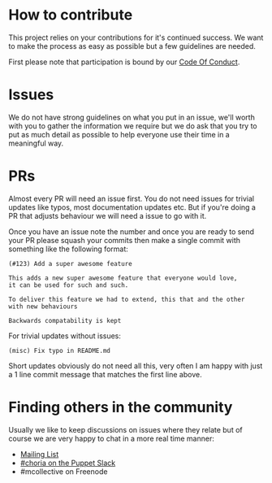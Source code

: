# How to contribute

This project relies on your contributions for it's continued success.  We want to make the process as easy as possible but a few guidelines are needed.

First please note that participation is bound by our [Code Of Conduct](CODE_OF_CONDUCT.md).

# Issues

We do not have strong guidelines on what you put in an issue, we'll worth with you to gather the information we require but we do ask that you try to put as much detail as possible to help everyone use their time in a meaningful way.

# PRs

Almost every PR will need an issue first.  You do not need issues for trivial updates like typos, most documentation updates etc.  But if you're doing a PR that adjusts behaviour we will need a issue to go with it.

Once you have an issue note the number and once you are ready to send your PR please squash your commits then make a single commit with something like the following format:

```
(#123) Add a super awesome feature

This adds a new super awesome feature that everyone would love,
it can be used for such and such.

To deliver this feature we had to extend, this that and the other
with new behaviours

Backwards compatability is kept
```

For trivial updates without issues:

```
(misc) Fix typo in README.md
```

Short updates obviously do not need all this, very often I am happy with just a 1 line commit message that matches the first line above.

# Finding others in the community

Usually we like to keep discussions on issues where they relate but of course we are very happy to chat in a more real time manner:

 * [Mailing List](https://groups.google.com/forum/#!forum/choria-users)
 * [#choria on the Puppet Slack](http://slack.puppet.com/)
 * #mcollective on Freenode

